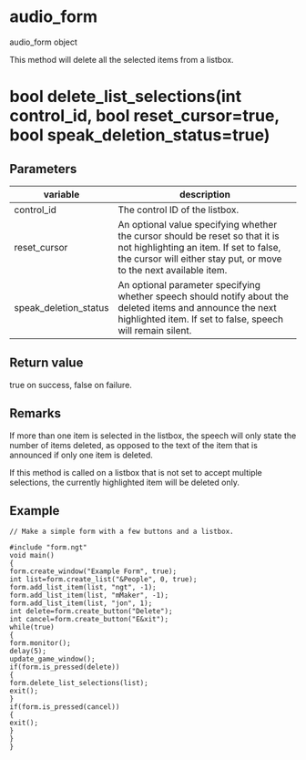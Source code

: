 # audio_form

audio_form object

This method will delete all the selected items from a listbox.

# bool delete_list_selections(int control_id, bool reset_cursor=true, bool speak_deletion_status=true)

## Parameters

variable | description
---|---
control_id | The control ID of the listbox.
reset_cursor | An optional value specifying whether the cursor should be reset so that it is not highlighting an item. If set to false, the cursor will either stay put, or move to the next available item.
speak_deletion_status | An optional parameter specifying whether speech should notify about the deleted items and announce the next highlighted item. If set to false, speech will remain silent.

## Return value

true on success, false on failure.

## Remarks

If more than one item is selected in the listbox, the speech will only state the number of items deleted, as opposed to the text of the item that is announced if only one item is deleted.

If this method is called on a listbox that is not set to accept multiple selections, the currently highlighted item will be deleted only.

## Example

```
// Make a simple form with a few buttons and a listbox.

#include "form.ngt"
void main()
{
form.create_window("Example Form", true);
int list=form.create_list("&People", 0, true);
form.add_list_item(list, "ngt", -1);
form.add_list_item(list, "mMaker", -1);
form.add_list_item(list, "jon", 1);
int delete=form.create_button("Delete");
int cancel=form.create_button("E&xit");
while(true)
{
form.monitor();
delay(5);
update_game_window();
if(form.is_pressed(delete))
{
form.delete_list_selections(list);
exit();
}
if(form.is_pressed(cancel))
{
exit();
}
}
}
```